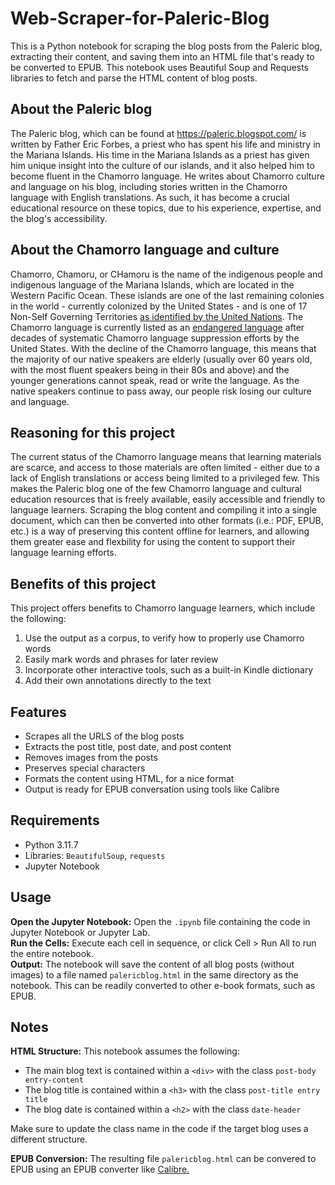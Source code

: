 # Web-Scraper-for-Paleric-Blog
This is a Python notebook for scraping the blog posts from the Paleric blog, extracting their content, and saving them into an HTML file that's ready to be converted to EPUB. This notebook uses Beautiful Soup and Requests libraries to fetch and parse the HTML content of blog posts.

## About the Paleric blog
The Paleric blog, which can be found at https://paleric.blogspot.com/ is written by Father Eric Forbes, a priest who has spent his life and ministry in the Mariana Islands. His time in the Mariana Islands as a priest has given him unique insight into the culture of our islands, and it also helped him to become fluent in the Chamorro language. He writes about Chamorro culture and language on his blog, including stories written in the Chamorro language with English translations. As such, it has become a crucial educational resource on these topics, due to his experience, expertise, and the blog's accessibility.

## About the Chamorro language and culture
Chamorro, Chamoru, or CHamoru is the name of the indigenous people and indigenous language of the Mariana Islands, which are located in the Western Pacific Ocean. These islands are one of the last remaining colonies in the world - currently colonized by the United States - and is one of 17 Non-Self Governing Territories <a href="https://www.un.org/dppa/decolonization/en/nsgt">as identified by the United Nations</a>. The Chamorro language is currently listed as an <a href="https://www.endangeredlanguages.com/lang/846">endangered language</a> after decades of systematic Chamorro language suppression efforts by the United States. With the decline of the Chamorro language, this means that the majority of our native speakers are elderly (usually over 60 years old, with the most fluent speakers being in their 80s and above) and the younger generations cannot speak, read or write the language. As the native speakers continue to pass away, our people risk losing our culture and language.

## Reasoning for this project
The current status of the Chamorro language means that learning materials are scarce, and access to those materials are often limited - either due to a lack of English translations or access being limited to a privileged few. This makes the Paleric blog one of the few Chamorro language and cultural education resources that is freely available, easily accessible and friendly to language learners. Scraping the blog content and compiling it into a single document, which can then be converted into other formats (i.e.: PDF, EPUB, etc.) is a way of preserving this content offline for learners, and allowing them greater ease and flexbility for using the content to support their language learning efforts. 

## Benefits of this project
This project offers benefits to Chamorro language learners, which include the following:
1) Use the output as a corpus, to verify how to properly use Chamorro words
2) Easily mark words and phrases for later review
3) Incorporate other interactive tools, such as a built-in Kindle dictionary
4) Add their own annotations directly to the text

## Features
- Scrapes all the URLS of the blog posts
- Extracts the post title, post date, and post content
- Removes images from the posts
- Preserves special characters
- Formats the content using HTML, for a nice format
- Output is ready for EPUB conversation using tools like Calibre

## Requirements
- Python 3.11.7
- Libraries: `BeautifulSoup`, `requests`
- Jupyter Notebook

## Usage
**Open the Jupyter Notebook:** Open the `.ipynb` file containing the code in Jupyter Notebook or Jupyter Lab.<br>
**Run the Cells:** Execute each cell in sequence, or click Cell > Run All to run the entire notebook. <br>
**Output:** The notebook will save the content of all blog posts (without images) to a file named `palericblog.html` in the same directory as the notebook. This can be readily converted to other e-book formats, such as EPUB.

## Notes
**HTML Structure:** This notebook assumes the following: <br>
- The main blog text is contained within a `<div>` with the class `post-body entry-content`<br>
- The blog title is contained within a `<h3>` with the class `post-title entry title`<br>
- The blog date is contained within a `<h2>` with the class `date-header`<br>

Make sure to update the class name in the code if the target blog uses a different structure.<br>

**EPUB Conversion:** The resulting file `palericblog.html` can be convered to EPUB using an EPUB converter like <a href="https://calibre-ebook.com/">Calibre.</a>

